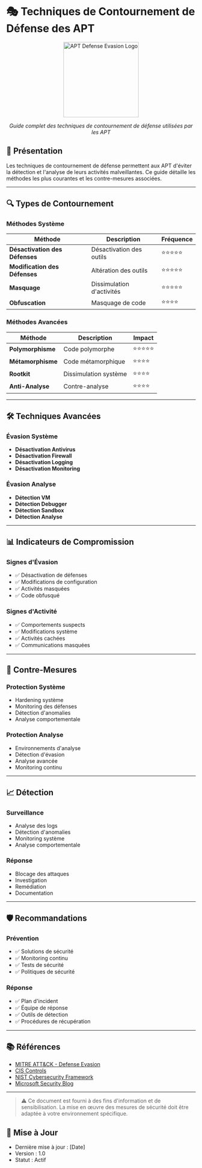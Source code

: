 # 🎭 Techniques de Contournement de Défense des APT

<div align="center">
  <img src="../../assets/logos/apt-evasion-logo.png" alt="APT Defense Evasion Logo" width="200"/>
  <br>
  <p><em>Guide complet des techniques de contournement de défense utilisées par les APT</em></p>
</div>

## 🧠 Présentation

Les techniques de contournement de défense permettent aux APT d'éviter la détection et l'analyse de leurs activités malveillantes. Ce guide détaille les méthodes les plus courantes et les contre-mesures associées.

---

## 🔍 Types de Contournement

### Méthodes Système
| Méthode | Description | Fréquence |
|---------|-------------|-----------|
| **Désactivation des Défenses** | Désactivation des outils | ⭐⭐⭐⭐⭐ |
| **Modification des Défenses** | Altération des outils | ⭐⭐⭐⭐⭐ |
| **Masquage** | Dissimulation d'activités | ⭐⭐⭐⭐⭐ |
| **Obfuscation** | Masquage de code | ⭐⭐⭐⭐ |

### Méthodes Avancées
| Méthode | Description | Impact |
|---------|-------------|--------|
| **Polymorphisme** | Code polymorphe | ⭐⭐⭐⭐⭐ |
| **Métamorphisme** | Code métamorphique | ⭐⭐⭐⭐ |
| **Rootkit** | Dissimulation système | ⭐⭐⭐⭐ |
| **Anti-Analyse** | Contre-analyse | ⭐⭐⭐⭐ |

---

## 🛠️ Techniques Avancées

### Évasion Système
- **Désactivation Antivirus**
- **Désactivation Firewall**
- **Désactivation Logging**
- **Désactivation Monitoring**

### Évasion Analyse
- **Détection VM**
- **Détection Debugger**
- **Détection Sandbox**
- **Détection Analyse**

---

## 📊 Indicateurs de Compromission

### Signes d'Évasion
- ✅ Désactivation de défenses
- ✅ Modifications de configuration
- ✅ Activités masquées
- ✅ Code obfusqué

### Signes d'Activité
- ✅ Comportements suspects
- ✅ Modifications système
- ✅ Activités cachées
- ✅ Communications masquées

---

## 🎯 Contre-Mesures

### Protection Système
- Hardening système
- Monitoring des défenses
- Détection d'anomalies
- Analyse comportementale

### Protection Analyse
- Environnements d'analyse
- Détection d'évasion
- Analyse avancée
- Monitoring continu

---

## 📈 Détection

### Surveillance
- Analyse des logs
- Détection d'anomalies
- Monitoring système
- Analyse comportementale

### Réponse
- Blocage des attaques
- Investigation
- Remédiation
- Documentation

---

## 🛡️ Recommandations

### Prévention
- ✅ Solutions de sécurité
- ✅ Monitoring continu
- ✅ Tests de sécurité
- ✅ Politiques de sécurité

### Réponse
- ✅ Plan d'incident
- ✅ Équipe de réponse
- ✅ Outils de détection
- ✅ Procédures de récupération

---

## 📚 Références

- [MITRE ATT&CK - Defense Evasion](https://attack.mitre.org/tactics/TA0005/)
- [CIS Controls](https://www.cisecurity.org/controls/)
- [NIST Cybersecurity Framework](https://www.nist.gov/cyberframework)
- [Microsoft Security Blog](https://www.microsoft.com/security/blog/)

---

> ⚠️ Ce document est fourni à des fins d'information et de sensibilisation. La mise en œuvre des mesures de sécurité doit être adaptée à votre environnement spécifique.

## 📅 Mise à Jour
- Dernière mise à jour : [Date]
- Version : 1.0
- Statut : Actif 